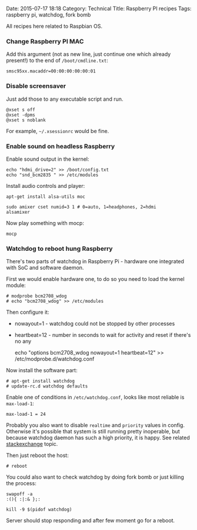 Date: 2015-07-17 18:18
Category: Technical
Title: Raspberry PI recipes
Tags: raspberry pi, watchdog, fork bomb

All recipes here related to Raspbian OS.

### Change Raspberry PI MAC

Add this argument (not as new line, just continue one which already present!) to the end of `/boot/cmdline.txt`:

    smsc95xx.macaddr=00:00:00:00:00:01

### Disable screensaver

Just add those to any executable script and run.

    @xset s off
    @xset -dpms
    @xset s noblank

For example, `~/.xsessionrc` would be fine.

### Enable sound on headless Raspberry

Enable sound output in the kernel:

    echo "hdmi_drive=2" >> /boot/config.txt
    echo "snd_bcm2835 " >> /etc/modules

Install audio controls and player:

    apt-get install alsa-utils moc

    sudo amixer cset numid=3 1 # 0=auto, 1=headphones, 2=hdmi
    alsamixer

Now play something with mocp:

    mocp

### Watchdog to reboot hung Raspberry

There's two parts of watchdog in Raspberry Pi - hardware one integrated with SoC and software daemon.

First we would enable hardware one, to do so you need to load the kernel module:

    # modprobe bcm2708_wdog
    # echo "bcm2708_wdog" >> /etc/modules

Then configure it:

- nowayout=1 - watchdog could not be stopped by other processes
- heartbeat=12 - number in seconds to wait for activity and reset if there's no any


    echo "options bcm2708_wdog nowayout=1 heartbeat=12" >> /etc/modprobe.d/watchdog.conf

Now install the software part:

    # apt-get install watchdog
    # update-rc.d watchdog defaults

Enable one of conditions in `/etc/watchdog.conf`, looks like most reliable is `max-load-1`:

    max-load-1 = 24

Probably you also want to disable `realtime` and `priority` values in config. Otherwise it's possible that system is still running pretty inoperable, but because watchdog daemon has such a high priority, it is happy. See related [stackexchange](http://raspberrypi.stackexchange.com/questions/3732/watchdog-daemon-not-restarting-pi-after-fork-bomb) topic.

Then just reboot the host:

    # reboot

You could also want to check watchdog by doing fork bomb or just killing the process:

    swapoff -a
    :(){ :|:& };:

    kill -9 $(pidof watchdog)

Server should stop responding and after few moment go for a reboot.
